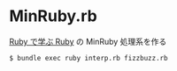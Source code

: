 # MinRuby.rb

[Ruby で学ぶ Ruby](https://ascii.jp/elem/000/001/230/1230449/) の MinRuby 処理系を作る

```sh
$ bundle exec ruby interp.rb fizzbuzz.rb
```
